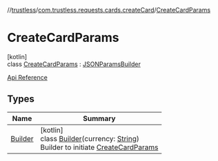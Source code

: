 //[trustless](../../../index.md)/[com.trustless.requests.cards.createCard](../index.md)/[CreateCardParams](index.md)

# CreateCardParams

[kotlin]\
class [CreateCardParams](index.md) : [JSONParamsBuilder](../../com.trustless.params/-j-s-o-n-params-builder/index.md)

[Api Reference](https://developer.finto.io/docs/apis/cards#/Cards/Create%20card.%20V2)

## Types

| Name | Summary |
|---|---|
| [Builder](-builder/index.md) | [kotlin]<br>class [Builder](-builder/index.md)(currency: [String](https://kotlinlang.org/api/latest/jvm/stdlib/kotlin/-string/index.html))<br>Builder to initiate [CreateCardParams](index.md) |
